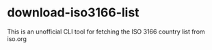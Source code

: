 # download-iso3166-list
This is an unofficial CLI tool for fetching the ISO 3166 country list from iso.org

